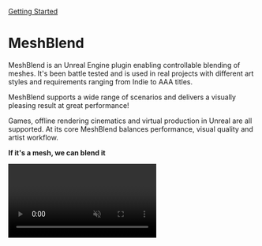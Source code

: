 
<a href="/Getting started/" class="fabLink">Getting Started</a>
<br>

# MeshBlend

MeshBlend is an Unreal Engine plugin enabling controllable blending of meshes. It's been battle tested and is used in real projects with different art styles and requirements ranging from Indie to AAA titles.

MeshBlend supports a wide range of scenarios and delivers a visually pleasing result at great performance!

Games, offline rendering cinematics and virtual production in Unreal are all supported. At its core MeshBlend balances performance, visual quality and artist workflow.

**If it's a mesh, we can blend it**

<video src="./MeshBlend_Rock_Clip.mp4" autoplay muted loop />

## Where to buy

<a href="https://www.fab.com/listings/1f4abe73-4cda-42db-995a-c9f8ca4790e5" target="blank" class="fabLink">Get MeshBlend on Fab</a>

## Examples

Check out the [Examples page](./Examples.md) to see how MeshBlend can be used!

## Playable demo

The demo showcases different usages and allows you to evaluate visual quality as well as performance.

[Download link](https://drive.google.com/file/d/1BOzZkNZaa3oVsfl1yqchq9VoSyjKFb1F/view)

## Hear what the Subnautica 2 devs are saying about MeshBlend

<iframe style="width:100%; aspect-ratio: 16/9;" src="https://www.youtube.com/embed/xyG963F4q-8?si=ppKGy6B9rwvZ6_sI" title="YouTube video player" frameborder="0" allow="accelerometer; autoplay; clipboard-write; encrypted-media; gyroscope; picture-in-picture; web-share" referrerpolicy="strict-origin-when-cross-origin" allowfullscreen></iframe>

## Some of our customers

<div class="used-by">
<div><a target="_blank" href="https://unknownworlds.com/"><img src="/UsedBy/UnknownWorlds.webp" alt="Unknown Worlds"/></a></div>
<!-- <div><a target="_blank" href="#"><img src="/UsedBy/TNM.svg" alt="That's No Moon"/></a></div> -->
<div><a target="_blank" href="https://cyan.com/"><img src="/UsedBy/Cyan.png" alt="Cyan"/></a></div>
<div><a target="_blank" href="https://www.croteam.com/"><img src="/UsedBy/Croteam.png" alt="Croteam"/></a></div>
<div><a target="_blank" href="https://store.steampowered.com/app/2154070/INDUSTRIA_2/"><img src="/UsedBy/Bleakmill.png" alt="Bleakmill"/></a></div>
<!-- <div><a target="_blank" href="#"><img src="/UsedBy/GravityWell.png" alt="Gravity Well"/></a></div> -->
<div><a target="_blank" href="https://www.ernstborg.studio/"><img src="/UsedBy/EBStudio.png" alt="EB Studio"/></a></div>
<div><a target="_blank" href="https://playbellum.com/"><img src="/UsedBy/Bellum.png" alt="Bellum"/></a></div>
<div><a target="_blank" href="https://www.youtube.com/@officialtreehousegames"><img src="/UsedBy/TreehouseGames.png" alt="Treehouse Games"/></a></div>
<div><a target="_blank" href="https://stairwaygames.com/"><img src="/UsedBy/Stairway.png" alt="Stair Way"/></a></div>
<div><a target="_blank" href="https://store.steampowered.com/app/3651990/Waystone/"><img src="/UsedBy/Waystone.png" alt="Waystone"/></a></div>
<div><a target="_blank" href="https://deepworlds.studio/"><img src="/UsedBy/DeepWorlds.png" alt="Deep Worlds"/></a></div>
<div><a target="_blank" href="https://www.teamkillmedia.com/"><img src="/UsedBy/TeamkillMedia.png" alt="TEAMKILL MEDIA"/></a></div>
<div><a target="_blank" href="https://polyhaven.com/"><img src="/UsedBy/PolyHaven.png" alt="Poly Haven"/></a></div>
</div>




## Discord Community

Have questions or wonder what MeshBlend can do? Join the Discord to see the latest!

<iframe src="https://discord.com/widget?id=1279047221362294964&theme=dark" width="350" height="500" allowtransparency="true" frameborder="0" sandbox="allow-popups allow-popups-to-escape-sandbox allow-same-origin allow-scripts"></iframe>